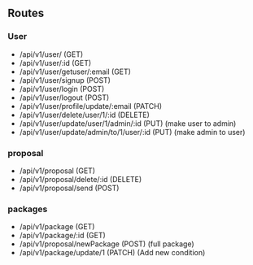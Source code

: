 ## Routes

### User

- /api/v1/user/ (GET)
- /api/v1/user/:id (GET)
- /api/v1/user/getuser/:email (GET)
- /api/v1/user/signup (POST)
- /api/v1/user/login (POST)
- /api/v1/user/logout (POST)
- /api/v1/user/profile/update/:email (PATCH)
- /api/v1/user/delete/user/1/:id (DELETE)
- /api/v1/user/update/user/1/admin/:id (PUT) (make user to admin)
- /api/v1/user/update/admin/to/1/user/:id (PUT) (make admin to user)

### proposal

- /api/v1/proposal (GET)
- /api/v1/proposal/delete/:id (DELETE)
- /api/v1/proposal/send (POST)

### packages

- /api/v1/package (GET)
- /api/v1/package/:id (GET)
- /api/v1/proposal/newPackage (POST) (full package)
- /api/v1/package/update/1 (PATCH) (Add new condition)
